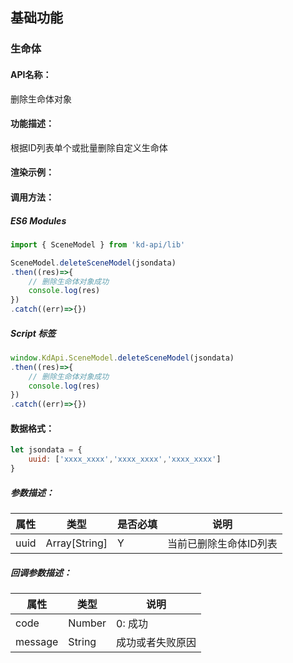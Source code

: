 <!--
 * @Author: your name
 * @Date: 2022-3-30 14:40:32
 * @LastEditTime: 2022-03-29 09:28:25
 * @LastEditors: Please set LastEditors
 * @Description: 打开koroFileHeader查看配置 进行设置: https://github.com/OBKoro1/koro1FileHeader/wiki/%E9%85%8D%E7%BD%AE
 * @FilePath: /KD-API-DOCS/public/md/api/获取场景列表.md
-->
## 基础功能
### 生命体

#### API名称：
删除生命体对象
#### 功能描述：

根据ID列表单个或批量删除自定义生命体

#### 渲染示例：

#### 调用方法：

##### ES6 Modules
``` javascript
import { SceneModel } from 'kd-api/lib'

SceneModel.deleteSceneModel(jsondata)
.then((res)=>{
    // 删除⽣命体对象成功
    console.log(res)
})
.catch((err)=>{})
```

##### Script 标签
``` javascript
window.KdApi.SceneModel.deleteSceneModel(jsondata)
.then((res)=>{
    // 删除⽣命体对象成功
    console.log(res)
})
.catch((err)=>{})
```


#### 数据格式：

```javascript
let jsondata = {
    uuid: ['xxxx_xxxx','xxxx_xxxx','xxxx_xxxx']
}
```
##### 参数描述：

| 属性    | 类型            | 是否必填 | 说明        |
| ------- |---------------|------|-----------|
| uuid    | Array[String] | Y    | 当前已删除生命体ID列表   |

##### 回调参数描述：
| 属性    | 类型   | 说明                     |
| ------- | ------ | ------------------------ |
| code    | Number | 0: 成功  |
| message    | String | 成功或者失败原因  |
